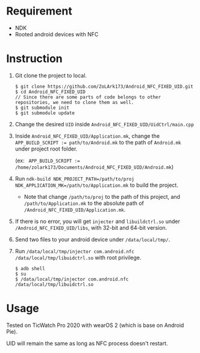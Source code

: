 # Requirement
* NDK
* Rooted android devices with NFC

# Instruction
1. Git clone the project to local.
    ```shell
    $ git clone https://github.com/ZoLArk173/Android_NFC_FIXED_UID.git
    $ cd Android_NFC_FIXED_UID
    // Since there are some parts of code belongs to other repositories, we need to clone them as well.
    $ git submodule init
    $ git submodule update
    ```

2. Change the desired ```UID``` inside ```Android_NFC_FIXED_UID/UidCtrl/main.cpp```

3. Inside ```Android_NFC_FIXED_UID/Application.mk```, change the ```APP_BUILD_SCRIPT := path/to/Android.mk``` to the path of ```Android.mk``` under project root folder.
    
    (ex: ``` APP_BUILD_SCRIPT := /home/zolark173/Documents/Android_NFC_FIXED_UID/Android.mk```)

4. Run ```ndk-build NDK_PROJECT_PATH=/path/to/proj NDK_APPLICATION_MK=/path/to/Application.mk``` to build the project.
    * Note that change ```/path/to/proj``` to the path of this project, and ```/path/to/Application.mk``` to the absolute path of ```/Android_NFC_FIXED_UID/Application.mk```.

5. If there is no error, you will get ```injecter``` and ```libuildctrl.so``` under ```/Android_NFC_FIXED_UID/libs```, with 32-bit and 64-bit version.

6. Send two files to your android device under ```/data/local/tmp/```.

7. Run ```/data/local/tmp/injector com.android.nfc /data/local/tmp/libuidctrl.so``` with root privilege.
    ```shell
    $ adb shell
    $ su
    $ /data/local/tmp/injector com.android.nfc /data/local/tmp/libuidctrl.so
    ```

# Usage
Tested on TicWatch Pro 2020 with wearOS 2 (which is base on Android Pie).

UID will remain the same as long as NFC process doesn't restart.
    
